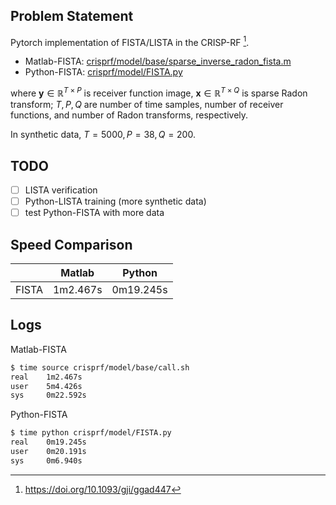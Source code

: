 ## Problem Statement

Pytorch implementation of FISTA/LISTA in the CRISP-RF [^1].

[^1]: https://doi.org/10.1093/gji/ggad447

- Matlab-FISTA: [crisprf/model/base/sparse_inverse_radon_fista.m][Matlab-FISTA]
- Python-FISTA: [crisprf/model/FISTA.py][Python-FISTA]

[Python-FISTA]: crisprf/model/FISTA.py
[Matlab-FISTA]: crisprf/model/base/sparse_inverse_radon_fista.m

where $\mathbf{y} \in \mathbb{R}^{T\times P}$ is receiver function image, $\mathbf{x} \in \mathbb{R}^{T\times Q}$ is sparse Radon transform; $T, P, Q$ are number of time samples, number of receiver functions, and number of Radon transforms, respectively. 

In synthetic data, $T=5000, P=38, Q=200$.

## TODO

- [ ] LISTA verification
- [ ] Python-LISTA training (more synthetic data)
- [ ] test Python-FISTA with more data

## Speed Comparison

||Matlab|Python|
|:-:|:-:|:-:|
|FISTA|1m2.467s|0m19.245s|

## Logs

Matlab-FISTA

```sh
$ time source crisprf/model/base/call.sh
real    1m2.467s
user    5m4.426s
sys     0m22.592s
```

Python-FISTA

```sh
$ time python crisprf/model/FISTA.py
real    0m19.245s
user    0m20.191s
sys     0m6.940s
```